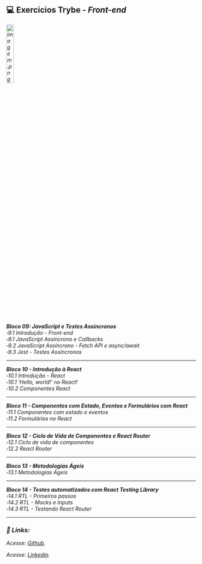 ## 💻️ Exercicios Trybe - <i>Front-end<i>

<img src="https://media2.giphy.com/media/e6w3i2arfjIoI8hWy0/giphy.gif?cid=ecf05e47zwr41l2zle2hgii85qd0ott15xy1ue058qpqlopt&rid=giphy.gif&ct=g" alt="imagem.png" style="width: 20%;"> <br>

**Bloco 09: JavaScript e Testes Assincronos**<br>
 ▫️9.1 Introdução - Front-end<br>
 ▫️9.1 JavaScript Assíncrono e Callbacks<br>
 ▫️9.2 JavaScript Assíncrono - Fetch API e async/await<br>
 ▫️9.3 Jest - Testes Assíncronos<br>
 
---
 

**Bloco 10 - Introdução à React**<br>
 ▫10.1 Introdução - React<br>
 ▫️10.1 'Hello, world!' no React!<br>
 ▫️10.2 Componentes React<br>
 
 ------

**Bloco 11 - Componentes com Estado, Eventos e Formulários com React**<br>
 ▫️11.1 Componentes com estado e eventos<br>
 ▫️11.2 Formulários no React<br>
 
 ----

**Bloco 12 - Ciclo de Vida de Componentes e React Router**<br>
 ▫️12.1 Ciclo de vida de componentes<br>
 ▫️12.2 React Router<br>
 
 ----
 
**Bloco 13 - Metodologias Ágeis**<br>
 ▫️13.1 Metodologias Ágeis<br>
 
 ----

**Bloco 14 - Testes automatizados com React Testing Library**<br>
 ▫️14.1 RTL - Primeiros passos<br>
 ▫️14.2 RTL - Mocks e Inputs<br>
 ▫️14.3 RTL - Testando React Router<br>
 
 ----

### 🔗️ Links:

<p>Acesse: <a href="https://github.com/carolhn" target="_blank" rel="noopener noreferrer">Github</a>.</p>

<p>Acesse: <a href="https://www.linkedin.com/in/caroline-nunes-769307240/" target="_blank" rel="noopener noreferrer">Linkedin</a>.</p>
  
